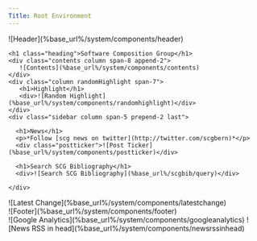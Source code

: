 ```yaml
---
Title: Root Environment
---
```


<div class="container">
  ![Header](%base_url%/system/components/header)
  <div class="column span-24 last mainbody">

    <h1 class="heading">Software Composition Group</h1>
    <div class="contents column span-8 append-2">
       ![Contents](%base_url%/system/components/contents)
    </div>
    <div class="column randomHighlight span-7">
       <h1>Highlight</h1>
       <div>![Random Highlight](%base_url%/system/components/randomhighlight)</div>
    </div>
    <div class="sidebar column span-5 prepend-2 last">

      <h1>News</h1>
      <p>*Follow [scg news on twitter](http://twitter.com/scgbern)*</p>
      <div class="postticker">![Post Ticker](%base_url%/system/components/postticker)</div>

      <h1>Search SCG Bibliography</h1>
      <div>![Search SCG Bibliography](%base_url%/scgbib/query)</div>

    </div>
  </div>
  <div class="footnote">![Latest Change](%base_url%/system/components/latestchange)</div>
  ![Footer](%base_url%/system/components/footer)
</div>
![Google Analytics](%base_url%/system/components/googleanalytics)
![News RSS in head](%base_url%/system/components/newsrssinhead)
